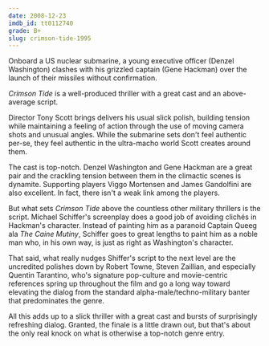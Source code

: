 ```yaml
---
date: 2008-12-23
imdb_id: tt0112740
grade: B+
slug: crimson-tide-1995
---
```


Onboard a US nuclear submarine, a young executive officer (Denzel Washington) clashes with his grizzled captain (Gene Hackman) over the launch of their missiles without confirmation.

_Crimson Tide_ is a well-produced thriller with a great cast and an above-average script.

Director Tony Scott brings delivers his usual slick polish, building tension while maintaining a feeling of action through the use of moving camera shots and unusual angles. While the submarine sets don't feel authentic per-se, they feel authentic in the ultra-macho world Scott creates around them.

The cast is top-notch. Denzel Washington and Gene Hackman are a great pair and the crackling tension between them in the climactic scenes is dynamite. Supporting players Viggo Mortensen and James Gandolfini are also excellent. In fact, there isn't a weak link among the players.

But what sets _Crimson Tide_ above the countless other military thrillers is the script. Michael Schiffer's screenplay does a good job of avoiding clichés in Hackman's character. Instead of painting him as a paranoid Captain Queeg ala <span data-imdb-id="tt0046816">_The Caine Mutiny_</span>, Schiffer goes to great lengths to paint him as a noble man who, in his own way, is just as right as Washington's character.

That said, what really nudges Shiffer's script to the next level are the uncredited polishes down by Robert Towne, Steven Zaillian, and especially Quentin Tarantino, who's signature pop-culture and movie-centric references spring up throughout the film and go a long way toward elevating the dialog from the standard alpha-male/techno-military banter that predominates the genre.

All this adds up to a slick thriller with a great cast and bursts of surprisingly refreshing dialog. Granted, the finale is a little drawn out, but that's about the only real knock on what is otherwise a top-notch genre entry.
